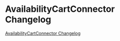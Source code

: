 # AvailabilityCartConnector Changelog

[AvailabilityCartConnector Changelog](https://github.com/spryker/AvailabilityCartConnector/releases)
